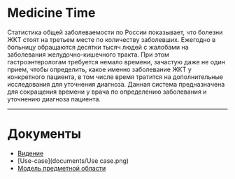 # Medicine Time

Статистика общей заболеваемости по России показывает, что болезни ЖКТ стоят на третьем месте по количеству заболевших. Ежегодно в больницу обращаются десятки тысяч людей с жалобами на заболевания желудочно-кишечного тракта. При этом гастроэнтерологам требуется немало времени, зачастую даже не один прием, чтобы определить, какое именно заболевание ЖКТ у конкретного пациента, в том числе время тратится на дополнительные исследования для уточнения диагноза. Данная система предназначена для сокращения времени у врача по определению заболевания и уточнению диагноза пациента.

---

# Документы
* [Видение](documents/Vision.md)
* [Use-case](documents/Use case.png)
* [Модель предметной области](documents/Model.md)